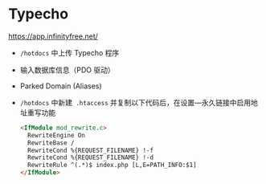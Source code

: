 # Typecho

https://app.infinityfree.net/

- `/hotdocs` 中上传 Typecho 程序
- 输入数据库信息（PDO 驱动）
- Parked Domain (Aliases)
- `/hotdocs` 中新建` .htaccess` 并复制以下代码后，在设置—永久链接中启用地址重写功能

  ``` html
  <IfModule mod_rewrite.c>
    RewriteEngine On
    RewriteBase /
    RewriteCond %{REQUEST_FILENAME} !-f
    RewriteCond %{REQUEST_FILENAME} !-d
    RewriteRule ^(.*)$ index.php [L,E=PATH_INFO:$1]
  </IfModule>
  ```
  